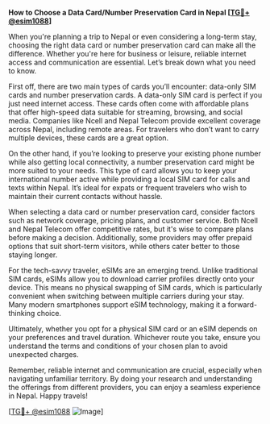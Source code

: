 **How to Choose a Data Card/Number Preservation Card in Nepal [[TG💪+ @esim1088](https://t.me/s/esim1088)]**

When you're planning a trip to Nepal or even considering a long-term stay, choosing the right data card or number preservation card can make all the difference. Whether you're here for business or leisure, reliable internet access and communication are essential. Let’s break down what you need to know.

First off, there are two main types of cards you’ll encounter: data-only SIM cards and number preservation cards. A data-only SIM card is perfect if you just need internet access. These cards often come with affordable plans that offer high-speed data suitable for streaming, browsing, and social media. Companies like Ncell and Nepal Telecom provide excellent coverage across Nepal, including remote areas. For travelers who don’t want to carry multiple devices, these cards are a great option.

On the other hand, if you’re looking to preserve your existing phone number while also getting local connectivity, a number preservation card might be more suited to your needs. This type of card allows you to keep your international number active while providing a local SIM card for calls and texts within Nepal. It’s ideal for expats or frequent travelers who wish to maintain their current contacts without hassle.

When selecting a data card or number preservation card, consider factors such as network coverage, pricing plans, and customer service. Both Ncell and Nepal Telecom offer competitive rates, but it's wise to compare plans before making a decision. Additionally, some providers may offer prepaid options that suit short-term visitors, while others cater better to those staying longer.

For the tech-savvy traveler, eSIMs are an emerging trend. Unlike traditional SIM cards, eSIMs allow you to download carrier profiles directly onto your device. This means no physical swapping of SIM cards, which is particularly convenient when switching between multiple carriers during your stay. Many modern smartphones support eSIM technology, making it a forward-thinking choice.

Ultimately, whether you opt for a physical SIM card or an eSIM depends on your preferences and travel duration. Whichever route you take, ensure you understand the terms and conditions of your chosen plan to avoid unexpected charges.

Remember, reliable internet and communication are crucial, especially when navigating unfamiliar territory. By doing your research and understanding the offerings from different providers, you can enjoy a seamless experience in Nepal. Happy travels!

[[TG💪+ @esim1088](https://t.me/s/esim1088) ![Image](https://i.postimg.cc/Y0z9fWf4/image.png)]